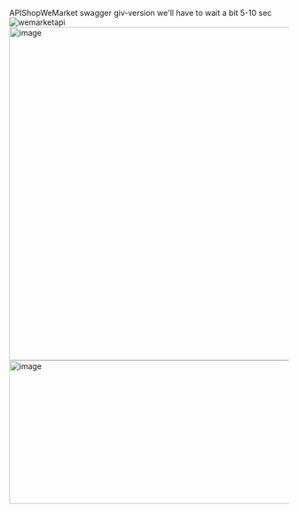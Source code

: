 APIShopWeMarket swagger giv-version we'll have to wait a bit 5-10 sec
![wemarketapi](https://github.com/user-attachments/assets/aa7a63a6-e2ca-4ca0-8ad5-7641bef76af6)
<img width="900" height="600" alt="image" src="https://github.com/user-attachments/assets/6ed456e9-e09b-4311-ae61-a58308d59994" />
<img width="900" height="258" alt="image" src="https://github.com/user-attachments/assets/32fa86cf-1264-4233-b18d-4d1be5ecc4de" />
